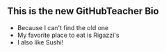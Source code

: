 ## This is the new GitHubTeacher Bio

- Because I can't find the old one
- My favorite place to eat is Rigazzi's
- I also like Sushi!
